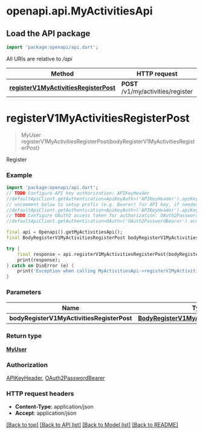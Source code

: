 # openapi.api.MyActivitiesApi

## Load the API package
```dart
import 'package:openapi/api.dart';
```

All URIs are relative to */api*

Method | HTTP request | Description
------------- | ------------- | -------------
[**registerV1MyActivitiesRegisterPost**](MyActivitiesApi.md#registerv1myactivitiesregisterpost) | **POST** /v1/my/activities/register | Register


# **registerV1MyActivitiesRegisterPost**
> MyUser registerV1MyActivitiesRegisterPost(bodyRegisterV1MyActivitiesRegisterPost)

Register

### Example
```dart
import 'package:openapi/api.dart';
// TODO Configure API key authorization: APIKeyHeader
//defaultApiClient.getAuthentication<ApiKeyAuth>('APIKeyHeader').apiKey = 'YOUR_API_KEY';
// uncomment below to setup prefix (e.g. Bearer) for API key, if needed
//defaultApiClient.getAuthentication<ApiKeyAuth>('APIKeyHeader').apiKeyPrefix = 'Bearer';
// TODO Configure OAuth2 access token for authorization: OAuth2PasswordBearer
//defaultApiClient.getAuthentication<OAuth>('OAuth2PasswordBearer').accessToken = 'YOUR_ACCESS_TOKEN';

final api = Openapi().getMyActivitiesApi();
final BodyRegisterV1MyActivitiesRegisterPost bodyRegisterV1MyActivitiesRegisterPost = ; // BodyRegisterV1MyActivitiesRegisterPost | 

try {
    final response = api.registerV1MyActivitiesRegisterPost(bodyRegisterV1MyActivitiesRegisterPost);
    print(response);
} catch on DioError (e) {
    print('Exception when calling MyActivitiesApi->registerV1MyActivitiesRegisterPost: $e\n');
}
```

### Parameters

Name | Type | Description  | Notes
------------- | ------------- | ------------- | -------------
 **bodyRegisterV1MyActivitiesRegisterPost** | [**BodyRegisterV1MyActivitiesRegisterPost**](BodyRegisterV1MyActivitiesRegisterPost.md)|  | 

### Return type

[**MyUser**](MyUser.md)

### Authorization

[APIKeyHeader](../README.md#APIKeyHeader), [OAuth2PasswordBearer](../README.md#OAuth2PasswordBearer)

### HTTP request headers

 - **Content-Type**: application/json
 - **Accept**: application/json

[[Back to top]](#) [[Back to API list]](../README.md#documentation-for-api-endpoints) [[Back to Model list]](../README.md#documentation-for-models) [[Back to README]](../README.md)


